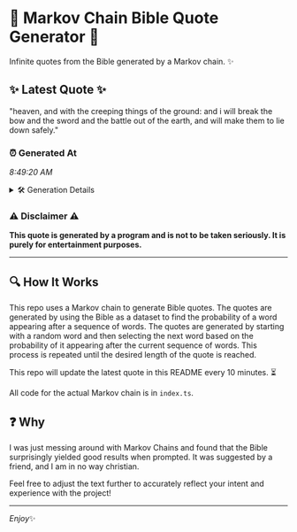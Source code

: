 # 📖 Markov Chain Bible Quote Generator 📖

Infinite quotes from the Bible generated by a Markov chain. ✨

## ✨ Latest Quote ✨
"heaven, and with the creeping things of the ground: and i will break the bow and the sword and the battle out of the earth, and will make them to lie down safely."

### ⏰ Generated At
*8:49:20 AM*

<details>
    <summary>🛠️ Generation Details</summary>
    <p>
        <strong>🌱 Seed:</strong> heaven,<br>
        <strong>🔄 Iterations:</strong> 32<br>
        <strong>📜 Context History:</strong><br>[ heaven, ]: and<br>[ heaven,, and ]: with<br>[ heaven,, and, with ]: the<br>[ heaven,, and, with, the ]: creeping<br>[ heaven,, and, with, the, creeping ]: things<br>[ heaven,, and, with, the, creeping, things ]: of<br>[ and, with, the, creeping, things, of ]: the<br>[ with, the, creeping, things, of, the ]: ground:<br>[ the, creeping, things, of, the, ground: ]: and<br>[ creeping, things, of, the, ground:, and ]: i<br>[ things, of, the, ground:, and, i ]: will<br>[ of, the, ground:, and, i, will ]: break<br>[ the, ground:, and, i, will, break ]: the<br>[ ground:, and, i, will, break, the ]: bow<br>[ and, i, will, break, the, bow ]: and<br>[ i, will, break, the, bow, and ]: the<br>[ will, break, the, bow, and, the ]: sword<br>[ break, the, bow, and, the, sword ]: and<br>[ the, bow, and, the, sword, and ]: the<br>[ bow, and, the, sword, and, the ]: battle<br>[ and, the, sword, and, the, battle ]: out<br>[ the, sword, and, the, battle, out ]: of<br>[ sword, and, the, battle, out, of ]: the<br>[ and, the, battle, out, of, the ]: earth,<br>[ the, battle, out, of, the, earth, ]: and<br>[ battle, out, of, the, earth,, and ]: will<br>[ out, of, the, earth,, and, will ]: make<br>[ of, the, earth,, and, will, make ]: them<br>[ the, earth,, and, will, make, them ]: to<br>[ earth,, and, will, make, them, to ]: lie<br>[ and, will, make, them, to, lie ]: down<br>[ will, make, them, to, lie, down ]: safely.<br>
    </p>
</details>

### ⚠️ Disclaimer ⚠️
**This quote is generated by a program and is not to be taken seriously. It is purely for entertainment purposes.**

---

## 🔍 How It Works

This repo uses a Markov chain to generate Bible quotes. The quotes are generated by using the Bible as a dataset to find the probability of a word appearing after a sequence of words. The quotes are generated by starting with a random word and then selecting the next word based on the probability of it appearing after the current sequence of words. This process is repeated until the desired length of the quote is reached.

This repo will update the latest quote in this README every 10 minutes. ⏳

All code for the actual Markov chain is in `index.ts`.

## ❓ Why

I was just messing around with Markov Chains and found that the Bible surprisingly yielded good results when prompted. 
It was suggested by a friend, and I am in no way christian.

Feel free to adjust the text further to accurately reflect your intent and experience with the project!

---

*Enjoy*✨
